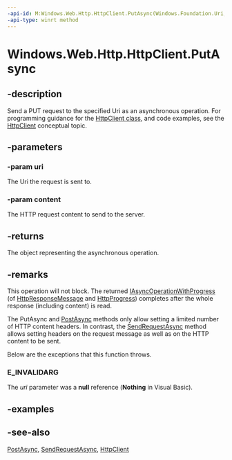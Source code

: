 ```yaml
---
-api-id: M:Windows.Web.Http.HttpClient.PutAsync(Windows.Foundation.Uri,Windows.Web.Http.IHttpContent)
-api-type: winrt method
---
```


<!-- Method syntax
public Windows.Foundation.IAsyncOperationWithProgress<Windows.Web.Http.HttpResponseMessage, Windows.Web.Http.HttpProgress> PutAsync(Windows.Foundation.Uri uri, Windows.Web.Http.IHttpContent content)
-->

# Windows.Web.Http.HttpClient.PutAsync

## -description
Send a PUT request to the specified Uri as an asynchronous operation. For programming guidance for the [HttpClient class](/uwp/api/windows.web.http.httpclient), and code examples, see the [HttpClient](/windows/uwp/networking/httpclient) conceptual topic.

## -parameters
### -param uri
The Uri the request is sent to.

### -param content
The HTTP request content to send to the server.

## -returns
The object representing the asynchronous operation.

## -remarks
This operation will not block. The returned [IAsyncOperationWithProgress](../windows.foundation/iasyncoperationwithprogress_2.md) (of [HttpResponseMessage](/uwp/api/windows.web.http.httpresponsemessage) and [HttpProgress](/uwp/api/windows.web.http.httpprogress)) completes after the whole response (including content) is read.

The PutAsync and [PostAsync](httpclient_postasync_1466488101.md) methods only allow setting a limited number of HTTP content headers. In contrast, the [SendRequestAsync](/uwp/api/windows.web.http.httpclient.sendrequestasync) method allows setting headers on the request message as well as on the HTTP content to be sent.

Below are the exceptions that this function throws.

### E_INVALIDARG

The *uri* parameter was a **null** reference (**Nothing** in Visual Basic).

## -examples

## -see-also
[PostAsync](httpclient_postasync_1466488101.md), [SendRequestAsync](/uwp/api/windows.web.http.httpclient.sendrequestasync), [HttpClient](/windows/uwp/networking/httpclient)
